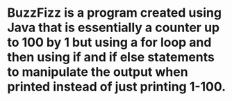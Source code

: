 # BuzzFizz is a program created using Java that is essentially a counter up to 100 by 1 but using a for loop and then using if and if else statements to manipulate the output when printed instead of just printing 1-100.
